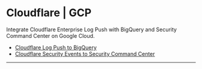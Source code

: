 # Cloudflare | GCP
<!-- [![Latest Github release](https://img.shields.io/github/package-json/v/cloudflare/cloudflare-gcp.svg)](https://github.com/cloudflare/cloudflare-gcp/releases/latest) -->

Integrate Cloudflare Enterprise Log Push with BigQuery and Security Command Center on Google Cloud.

* [Cloudflare Log Push to BigQuery](https://github.com/cloudflare/cloudflare-gcp/tree/master/logpush-to-bigquery)
* [Cloudflare Security Events to Security Command Center](https://github.com/cloudflare/cloudflare-gcp/tree/master/security-events)

----
